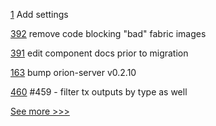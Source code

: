 
[1](https://github.com/hyperledger-labs/perun-rs/pull/1) Add settings

[392](https://github.com/hyperledger-labs/fabric-operations-console/pull/392) remove code blocking "bad" fabric images

[391](https://github.com/hyperledger-labs/fabric-operations-console/pull/391) edit component docs prior to migration

[163](https://github.com/hyperledger-labs/orion-sdk-go/pull/163) bump orion-server v0.2.10

[460](https://github.com/hyperledger-labs/fabric-token-sdk/pull/460) #459 - filter tx outputs by type as well


[See more >>>](https://start-here.hyperledger.org/pull-requests)
